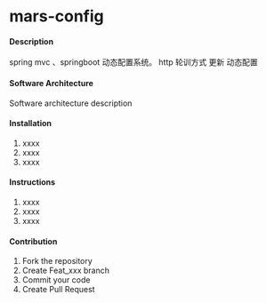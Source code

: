 # mars-config

#### Description
spring mvc 、springboot 动态配置系统。 http 轮训方式 更新 动态配置

#### Software Architecture
Software architecture description

#### Installation

1. xxxx
2. xxxx
3. xxxx

#### Instructions

1. xxxx
2. xxxx
3. xxxx

#### Contribution

1. Fork the repository
2. Create Feat_xxx branch
3. Commit your code
4. Create Pull Request


